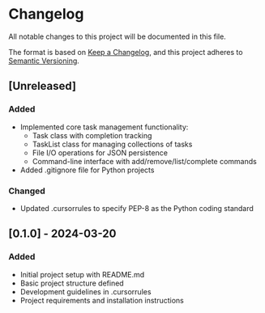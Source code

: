 # Changelog

All notable changes to this project will be documented in this file.

The format is based on [Keep a Changelog](https://keepachangelog.com/en/1.0.0/),
and this project adheres to [Semantic Versioning](https://semver.org/spec/v2.0.0.html).

## [Unreleased]

### Added
- Implemented core task management functionality:
  - Task class with completion tracking
  - TaskList class for managing collections of tasks
  - File I/O operations for JSON persistence
  - Command-line interface with add/remove/list/complete commands
- Added .gitignore file for Python projects

### Changed
- Updated .cursorrules to specify PEP-8 as the Python coding standard

## [0.1.0] - 2024-03-20

### Added
- Initial project setup with README.md
- Basic project structure defined
- Development guidelines in .cursorrules
- Project requirements and installation instructions 